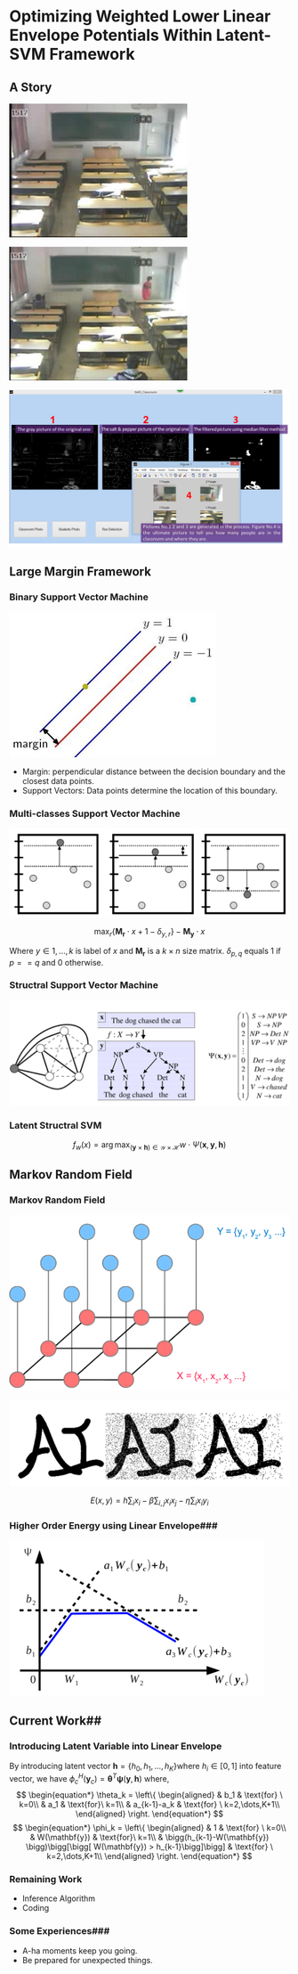 # Optimizing Weighted Lower Linear Envelope Potentials Within Latent-SVM Framework #

## A Story ##

![Figure 1.1 The original classroom](./Pics/Classroom.jpg)


![Figure 1.2 Classroom with people](./Pics/People.jpg)


![Figure 1.3 Result](./Pics/Itelli_Classroom.png)


## Large Margin Framework ##

### Binary Support Vector Machine ###

![Figure 2.1 Linear Separable SVM](./Pics/0020Bhdkzy6Px4B4v2L97&690.jpeg)

> 
- Margin: perpendicular distance between the decision boundary and the closest data points. 
- Support Vectors: Data points determine the location of this boundary.

### Multi-classes Support Vector Machine ###

![Figure 2.2 Multi-classes SVM](./Pics/multiSVM.png)

$$ 
	\begin{equation*}
\max_{r} \{\mathbf{M_r} \cdot x + 1-\delta_{y,r} \} - \mathbf{M_y} \cdot x
	\end{equation*}
$$

Where $y\in{1,...,k}$ is label of $x$ and $\mathbf{M_r}$ is a $k \times n$ size matrix. $\delta_{p,q}$ equals $1$ if $p==q$ and $0$ otherwise.

### Structral Support Vector Machine ###

![Figure 2.3 Structured SVM](./Pics/StructruedSVM.png)

### Latent Structral SVM ###
$$
	\begin{equation*}
f_w(x) = \mathop{\arg\,\max}_{(\mathbf{y} \times \mathbf{h}) \in \mathcal{Y} \times \mathcal{H}} w\cdot\Psi(\mathbf{x},\mathbf{y},\mathbf{h})
	\end{equation*}
$$

## Markov Random Field ##

### Markov Random Field ###
![Figure 3.1 Markov Random Field](./Pics/MRF.png)

![Figure 3.2 Restore Pictures](./Pics/denoise.png)

$$ 
	\begin{equation*}
    E(x,y) = h\sum_i{x_i} - \beta\sum_{i,j}{x_ix_j}-\eta\sum_i{x_iy_i}
	\end{equation*}
$$


### Higher Order Energy using Linear Envelope###
![Figure 3.3 Linear Envelope](./Pics/Envelope.png)

## Current Work##

### Introducing Latent Variable into Linear Envelope ###
By introducing latent vector $\mathbf{h} = \{h_0, h_1, \dots, h_K\}$where $h_i\in[0,1]$ into feature vector, we have $\phi_c^H(\mathbf{y}_c)=\boldsymbol{\theta}^T\boldsymbol{\psi}(\mathbf{y},\mathbf{h})$ where,
$$
	\begin{equation*}
	\theta_k = \left\{
	\begin{aligned}
	& b_1	& \text{for} \ k=0\\
	& a_1 & \text{for}\ k=1\\
	& a_{k-1}-a_k  & \text{for} \ k=2,\dots,K+1\\
	\end{aligned}
	\right.
	\end{equation*}
$$
$$	
	\begin{equation*}
	\phi_k = \left\{
	\begin{aligned}
	& 1	& \text{for} \ k=0\\
	& W(\mathbf{y}) & \text{for}\ k=1\\
	& \bigg(h_{k-1}-W(\mathbf{y}) \bigg)\bigg[\bigg[ W(\mathbf{y}) > h_{k-1}\bigg]\bigg]  & \text{for} \ k=2,\dots,K+1\\
	\end{aligned}
	\right.
	\end{equation*}
$$

### Remaining Work ###
- Inference Algorithm
- Coding

### Some Experiences###
- A-ha moments keep you going.
- Be prepared for unexpected things.


